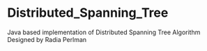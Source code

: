 # Distributed_Spanning_Tree
Java based implementation of Distributed Spanning Tree Algorithm Designed by Radia Perlman
